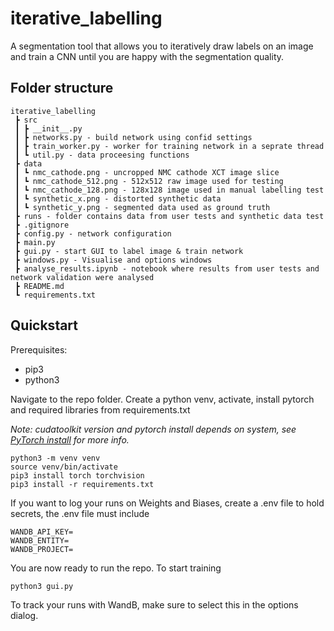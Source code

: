 # iterative_labelling

A segmentation tool that allows you to iteratively draw labels on an image and train a CNN until you are happy with the segmentation quality.

## Folder structure

```
iterative_labelling
 ┣ src
 ┃ ┣ __init__.py
 ┃ ┣ networks.py - build network using confid settings
 ┃ ┣ train_worker.py - worker for training network in a seprate thread
 ┃ ┗ util.py - data proceesing functions
 ┣ data
 ┃ ┗ nmc_cathode.png - uncropped NMC cathode XCT image slice
 ┃ ┗ nmc_cathode_512.png - 512x512 raw image used for testing
 ┃ ┗ nmc_cathode_128.png - 128x128 image used in manual labelling test
 ┃ ┗ synthetic_x.png - distorted synthetic data
 ┃ ┗ synthetic_y.png - segmented data used as ground truth
 ┣ runs - folder contains data from user tests and synthetic data test
 ┣ .gitignore
 ┣ config.py - network configuration
 ┣ main.py
 ┣ gui.py - start GUI to label image & train network
 ┣ windows.py - Visualise and options windows
 ┣ analyse_results.ipynb - notebook where results from user tests and network validation were analysed
 ┣ README.md
 ┗ requirements.txt
```

## Quickstart

Prerequisites:

- pip3
- python3

Navigate to the repo folder. Create a python venv, activate, install pytorch and required libraries from requirements.txt

_Note: cudatoolkit version and pytorch install depends on system, see [PyTorch install](https://pytorch.org/get-started/locally/) for more info._

```
python3 -m venv venv
source venv/bin/activate
pip3 install torch torchvision
pip3 install -r requirements.txt
```

If you want to log your runs on Weights and Biases, create a .env file to hold secrets, the .env file must include

```
WANDB_API_KEY=
WANDB_ENTITY=
WANDB_PROJECT=
```

You are now ready to run the repo. To start training

```
python3 gui.py
```

To track your runs with WandB, make sure to select this in the options dialog.
